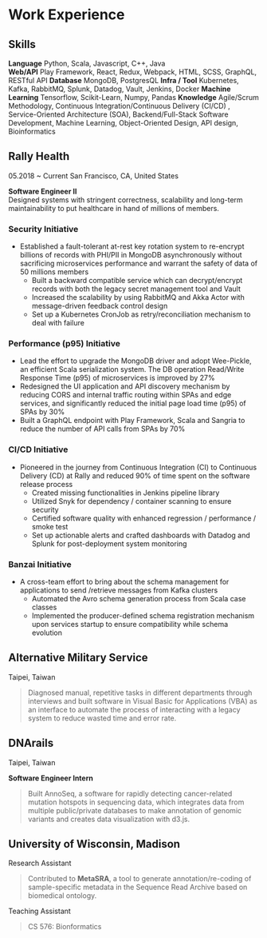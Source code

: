 # Work Experience

## Skills
**Language** Python, Scala,  Javascript, C++, Java  
**Web/API** Play Framework, React, Redux, Webpack, HTML, SCSS, GraphQL, RESTful API
**Database**  MongoDB, PostgresQL
**Infra / Tool**  Kubernetes, Kafka,  RabbitMQ, Splunk, Datadog, Vault, Jenkins, Docker
**Machine Learning**  Tensorflow, Scikit-Learn, Numpy, Pandas
**Knowledge**  Agile/Scrum Methodology, Continuous Integration/Continuous Delivery (CI/CD) , Service-Oriented Architecture (SOA), Backend/Full-Stack Software Development, Machine Learning, Object-Oriented Design,  API design, Bioinformatics

## Rally Health 
05.2018 ~ Current San Francisco, CA, United States

**Software Engineer II**  
Designed systems with stringent correctness, scalability and long-term maintainability to put healthcare in hand of millions of members.

### Security Initiative
- Established a fault-tolerant at-rest key rotation system to re-encrypt billions of records with PHI/PII in MongoDB  asynchronously without sacrificing microservices performance and warrant the safety of data of  50 millions members
  - Built a backward compatible service which can decrypt/encrypt records with both the legacy secret management tool and Vault
  - Increased the scalability by using RabbitMQ and Akka Actor with message-driven feedback control design
  - Set up a Kubernetes CronJob as retry/reconciliation mechanism to deal with failure

### Performance (p95)  Initiative
- Lead the effort to upgrade the MongoDB driver and adopt Wee-Pickle, an efficient Scala serialization system. The DB operation Read/Write Response Time (p95) of microservices is improved by 27%
- Redesigned the UI application and API discovery mechanism by reducing CORS and internal traffic routing within SPAs and edge services, and significantly reduced the initial page load time (p95) of SPAs by 30%
- Built a GraphQL endpoint with Play Framework, Scala and Sangria to reduce the number of API calls from SPAs by 70%

### CI/CD Initiative
- Pioneered in the journey from Continuous Integration (CI) to Continuous Delivery (CD) at Rally and reduced 90% of time spent on the software release process
  - Created missing functionalities in Jenkins pipeline library
  - Utilized Snyk for dependency / container scanning to ensure security
  - Certified software quality with enhanced regression / performance  / smoke test
  - Set up actionable alerts and crafted dashboards with Datadog and Splunk for post-deployment system monitoring

### Banzai Initiative
- A cross-team effort to bring about the schema management for applications to send /retrieve messages from Kafka clusters
  - Automated the Avro schema generation process from Scala case classes
  - Implemented the producer-defined schema registration mechanism upon services startup to ensure compatibility while schema evolution

## Alternative Military Service    
Taipei, Taiwan

> Diagnosed manual, repetitive tasks in different departments through interviews and built software in Visual Basic for Applications (VBA) as an interface to automate the process of interacting with a legacy system to reduce wasted time and error rate.

## DNArails 
Taipei, Taiwan 

**Software Engineer Intern**

> Built AnnoSeq, a software for rapidly detecting cancer-related mutation hotspots in sequencing data, which integrates data from multiple public/private databases to make annotation of genomic variants and creates data visualization with d3.js.

## University of Wisconsin, Madison
Research Assistant
>  Contributed to **MetaSRA**, a tool to generate annotation/re-coding of sample-specific metadata in the Sequence Read Archive based on biomedical ontology.

Teaching Assistant
> CS 576: Bionformatics
